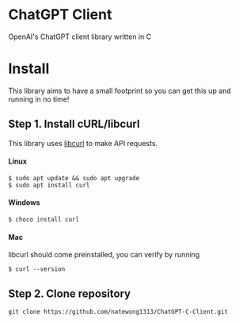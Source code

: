 # ChatGPT Client
OpenAI's ChatGPT client library written in C

# Install
This library aims to have a small footprint so you can get this up and running in no time!

## Step 1. Install cURL/libcurl
This library uses [libcurl](https://curl.se/libcurl/) to make API requests. 
#### Linux
```
$ sudo apt update && sudo apt upgrade
$ sudo apt install curl
```
#### Windows
```
$ choco install curl
```
#### Mac
libcurl should come preinstalled, you can verify by running
```
$ curl --version
```

## Step 2. Clone repository
```
git clone https://github.com/natewong1313/ChatGPT-C-Client.git
```